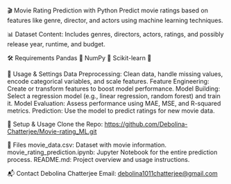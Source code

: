 🎬 Movie Rating Prediction with Python
Predict movie ratings based on features like genre, director, and actors using machine learning techniques.


📊 Dataset
Content: Includes genres, directors, actors, ratings, and possibly release year, runtime, and budget.


🛠️ Requirements
Pandas 🐼
NumPy 🔢
Scikit-learn 🧠


📝 Usage & Settings
Data Preprocessing:
Clean data, handle missing values, encode categorical variables, and scale features.
Feature Engineering:
Create or transform features to boost model performance.
Model Building:
Select a regression model (e.g., linear regression, random forest) and train it.
Model Evaluation:
Assess performance using MAE, MSE, and R-squared metrics.
Prediction:
Use the model to predict ratings for new movie data.


🚀 Setup & Usage
Clone the Repo: https://github.com/Debolina-Chatterjee/Movie-rating_ML.git


📁 Files
movie_data.csv: Dataset with movie information.
movie_rating_prediction.ipynb: Jupyter Notebook for the entire prediction process.
README.md: Project overview and usage instructions.


📬 Contact
Debolina Chatterjee
Email: debolina1011chatterjee@gmail.com
